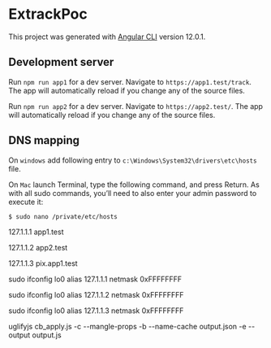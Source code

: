 # ExtrackPoc

This project was generated with [Angular CLI](https://github.com/angular/angular-cli) version 12.0.1.

## Development server

Run `npm run app1` for a dev server. Navigate to `https://app1.test/track`. The app will automatically reload if you change any of the source files.

Run `npm run app2` for a dev server. Navigate to `https://app2.test/`. The app will automatically reload if you change any of the source files.

## DNS mapping
On `windows` add following entry to `c:\Windows\System32\drivers\etc\hosts` file.

On `Mac` launch Terminal, type the following command, and press Return. As with all sudo commands, you’ll need to also enter your admin password to execute it:

`$ sudo nano /private/etc/hosts`

127.1.1.1 app1.test

127.1.1.2 app2.test

127.1.1.3 pix.app1.test


sudo ifconfig lo0 alias 127.1.1.1 netmask 0xFFFFFFFF

sudo ifconfig lo0 alias 127.1.1.2 netmask 0xFFFFFFFF

sudo ifconfig lo0 alias 127.1.1.3 netmask 0xFFFFFFFF




uglifyjs cb_apply.js -c --mangle-props -b --name-cache output.json -e  --output output.js

